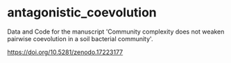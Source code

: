 # antagonistic_coevolution
Data and Code for the manuscript 'Community complexity does not weaken pairwise coevolution in a soil bacterial community'.

https://doi.org/10.5281/zenodo.17223177
